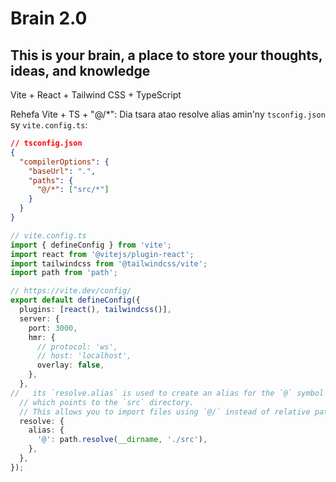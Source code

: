 # Brain 2.0

## This is your brain, a place to store your thoughts, ideas, and knowledge

Vite + React + Tailwind CSS + TypeScript

Rehefa Vite + TS + "@/*":
Dia tsara atao resolve alias amin'ny `tsconfig.json` sy `vite.config.ts`:

```json
// tsconfig.json
{
  "compilerOptions": {  
    "baseUrl": ".",
    "paths": {
      "@/*": ["src/*"]
    }
  }
}
```

```ts
// vite.config.ts
import { defineConfig } from 'vite';
import react from '@vitejs/plugin-react';
import tailwindcss from '@tailwindcss/vite';
import path from 'path';

// https://vite.dev/config/
export default defineConfig({
  plugins: [react(), tailwindcss()],
  server: {
    port: 3000,
    hmr: {
      // protocol: 'ws',
      // host: 'localhost',
      overlay: false,
    },
  },
//   its `resolve.alias` is used to create an alias for the `@` symbol
  // which points to the `src` directory.
  // This allows you to import files using `@/` instead of relative paths.
  resolve: {
    alias: {
      '@': path.resolve(__dirname, './src'),
    },
  },
});

```
